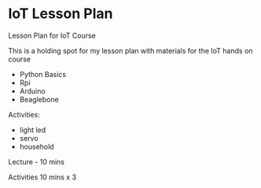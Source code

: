 # IoT Lesson Plan
Lesson Plan for IoT Course

This is a holding spot for my lesson plan with materials for the IoT hands on course

- Python Basics
- Rpi
- Arduino
- Beaglebone

Activities:

- light led
- servo
- household


Lecture - 10 mins

Activities 10 mins x 3
